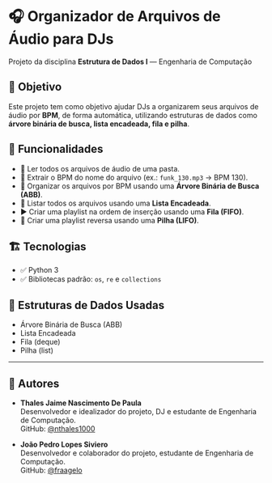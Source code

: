 # 🎧 Organizador de Arquivos de Áudio para DJs

Projeto da disciplina **Estrutura de Dados I** — Engenharia de Computação

## 🚀 Objetivo
Este projeto tem como objetivo ajudar DJs a organizarem seus arquivos de áudio por **BPM**, de forma automática, utilizando estruturas de dados como **árvore binária de busca, lista encadeada, fila e pilha**.

## 🎯 Funcionalidades
- 📂 Ler todos os arquivos de áudio de uma pasta.
- 🔢 Extrair o BPM do nome do arquivo (ex.: `funk_130.mp3` → BPM 130).
- 🌳 Organizar os arquivos por BPM usando uma **Árvore Binária de Busca (ABB)**.
- 📜 Listar todos os arquivos usando uma **Lista Encadeada**.
- ▶️ Criar uma playlist na ordem de inserção usando uma **Fila (FIFO)**.
- 🔄 Criar uma playlist reversa usando uma **Pilha (LIFO)**.

## 🏗️ Tecnologias
- ✅ Python 3
- ✅ Bibliotecas padrão: `os`, `re` e `collections`

## 🧠 Estruturas de Dados Usadas
- Árvore Binária de Busca (ABB)
- Lista Encadeada
- Fila (deque)
- Pilha (list)

---

## 👥 Autores

- **Thales Jaime Nascimento De Paula**  
Desenvolvedor e idealizador do projeto, DJ e estudante de Engenharia de Computação.  
GitHub: [@nthales1000](https://github.com/nthales1000)

- **João Pedro Lopes Siviero**  
Desenvolvedor e colaborador do projeto, estudante de Engenharia de Computação.  
GitHub: [@fraagelo](https://github.com/fraagelo)


